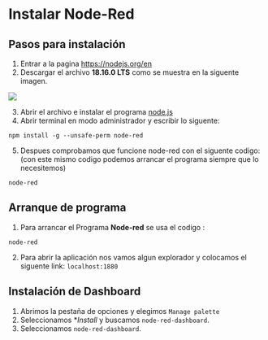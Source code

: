# Instalar Node-Red

## Pasos para instalación

1. Entrar a la pagina  https://nodejs.org/en
2. Descargar el archivo **18.16.0 LTS** como se muestra en la siguente imagen.

![](https://github.com/DiegoJm10/PracticaDHT/blob/main/New%20ESP32%20Project%20-%20Wokwi%20Simulator%20-%20Google%20Chrome%2008_06_2023%2011_10_20%20p.%20m..png?raw=true)

3. Abrir el archivo e instalar el programa [node.js](https://nodejs.org/en)
4. Abrir terminal en modo administrador y escribir lo siguente:
```
npm install -g --unsafe-perm node-red
```

5. Despues comprobamos que funcione node-red con el siguente codigo: (con este mismo codigo podemos arrancar el programa siempre que lo necesitemos)

```
node-red
```
 
 ## Arranque de programa

 1. Para arrancar el Programa  **Node-red** se usa el codigo :

 ```
node-red
```
2. Para abrir la aplicación nos vamos algun explorador y colocamos el siguente link:    ```localhost:1880```

## Instalación de Dashboard

1. Abrimos la pestaña de opciones y elegimos ```Manage palette``` 
2. Seleccionamos **Install* y buscamos ```node-red-dashboard```.
3. Seleccionamos ```node-red-dashboard```.